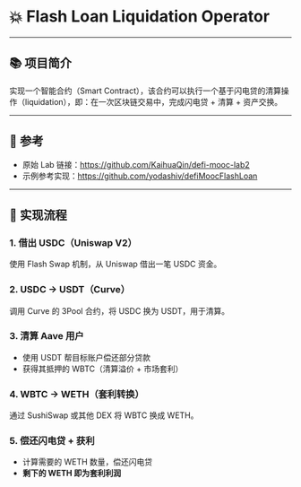 # 💥 Flash Loan Liquidation Operator


---

## 📚 项目简介

实现一个智能合约（Smart Contract），该合约可以执行一个基于闪电贷的清算操作（liquidation），即：在一次区块链交易中，完成闪电贷 + 清算 + 资产交换。

---

## 🔗 参考

- 原始 Lab 链接：https://github.com/KaihuaQin/defi-mooc-lab2
- 示例参考实现：https://github.com/yodashiv/defiMoocFlashLoan

---

## 🔁 实现流程

### 1. 借出 USDC（Uniswap V2）
使用 Flash Swap 机制，从 Uniswap 借出一笔 USDC 资金。
### 2. USDC → USDT（Curve）
调用 Curve 的 3Pool 合约，将 USDC 换为 USDT，用于清算。
### 3. 清算 Aave 用户
- 使用 USDT 帮目标账户偿还部分贷款
- 获得其抵押的 WBTC（清算溢价 + 市场套利）
### 4. WBTC → WETH（套利转换）
通过 SushiSwap 或其他 DEX 将 WBTC 换成 WETH。
### 5. 偿还闪电贷 + 获利
- 计算需要的 WETH 数量，偿还闪电贷
- **剩下的 WETH 即为套利利润**